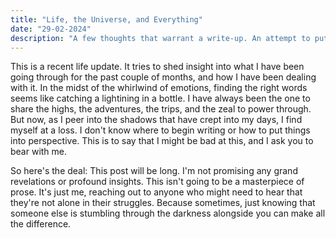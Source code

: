 ```yaml
---
title: "Life, the Universe, and Everything"
date: "29-02-2024"
description: "A few thoughts that warrant a write-up. An attempt to put into words the emotional state of the past few months. A life update, if you will." 
---
```


This is a recent life update. It tries to shed insight into what I have been going through for the past couple of months, and how I have been dealing with it. In the midst of the whirlwind of emotions, finding the right words seems like catching a lightining in a bottle. I have always been the one to share the highs, the adventures, the trips, and the zeal to power through. But now, as I peer into the shadows that have crept into my days, I find myself at a loss. I don't know where to begin writing or how to put things into perspective. This is to say that I might be bad at this, and I ask you to bear with me.

So here's the deal: This post will be long. I'm not promising any grand revelations or profound insights. This isn't going to be a masterpiece of prose. It's just me, reaching out to anyone who might need to hear that they're not alone in their struggles. Because sometimes, just knowing that someone else is stumbling through the darkness alongside you can make all the difference.
